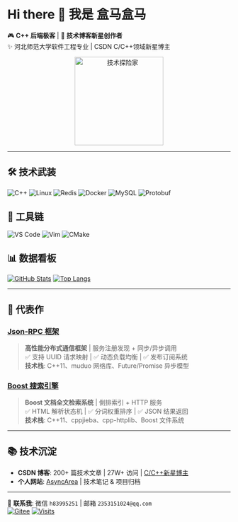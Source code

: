 # Hi there 👋 我是 盒马盒马

🎮 **C++ 后端极客** | 🚀 **技术博客新星创作者**  
✨ 河北师范大学软件工程专业 | CSDN C/C++领域新星博主 

<div align="center">
  <img src="https://raw.githubusercontent.com/Correia-jpv/fucking-awesome-chatgpt-prompts/main/src/assets/chatgpt-robo.png" width="200px" alt="技术探险家">
</div>

---

## 🛠️ 技术武装
![C++](https://img.shields.io/badge/C++-Expert-00599C?logo=cplusplus&logoColor=white&style=for-the-badge)
![Linux](https://img.shields.io/badge/Linux-System_Programming-FCC624?logo=linux)
![Redis](https://img.shields.io/badge/Redis-7.0-DC382D?logo=redis)
![Docker](https://img.shields.io/badge/Docker-24.0-2496ED?logo=docker)
![MySQL](https://img.shields.io/badge/MySQL-8.0-4479A1?logo=mysql)
![Protobuf](https://img.shields.io/badge/Protobuf-3.21-4A8EBB?logo=protobuf)

## 🔧 工具链
![VS Code](https://img.shields.io/badge/IDE-VS_Code-007ACC?logo=visualstudiocode)
![Vim](https://img.shields.io/badge/Editor-Vim-019733?logo=vim)
![CMake](https://img.shields.io/badge/Build-CMake-064F8C?logo=cmake)

## 📊 数据看板
[![GitHub Stats](https://github-readme-stats.vercel.app/api?username=box-hippopotamus&show_icons=true&theme=radical&hide_border=true&include_all_commits=true)](https://github.com/box-hippopotamus)
[![Top Langs](https://github-readme-stats.vercel.app/api/top-langs/?username=box-hippopotamus&layout=compact&theme=radical&hide_border=true)](https://github.com/box-hippopotamus)

---

## 🌟 代表作
### [Json-RPC 框架](https://gitee.com/box-he-he)  
> **高性能分布式通信框架** | 服务注册发现 + 同步/异步调用  
> ✅ 支持 UUID 请求映射 | ✅ 动态负载均衡 | ✅ 发布订阅系统  
> **技术栈**: C++11、muduo 网络库、Future/Promise 异步模型  

### [Boost 搜索引擎](https://gitee.com/box-he-he)  
> **Boost 文档全文检索系统** | 倒排索引 + HTTP 服务  
> ✅ HTML 解析状态机 | ✅ 分词权重排序 | ✅ JSON 结果返回  
> **技术栈**: C++11、cppjieba、cpp-httplib、Boost 文件系统  

---

## 📚 技术沉淀
- **CSDN 博客**: 200+ 篇技术文章 | 27W+ 访问 | [C/C++新星博主](https://box-he.blog.csdn.net)  
- **个人网站**: [AsyncArea](https://async-area.com) | 技术笔记 & 项目归档  

---

📧 **联系我**: 微信 `h83995251` | 邮箱 `2353151024@qq.com`  
[![Gitee](https://img.shields.io/badge/Gitee-盒马盒马-C71D23?logo=gitee)](https://gitee.com/box-he-he)
[![Visits](https://komarev.com/ghpvc/?username=box-hippopotamus&color=blueviolet)](https://github.com/box-hippopotamus)
